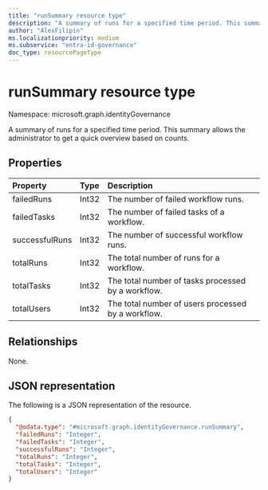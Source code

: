 ```yaml
---
title: "runSummary resource type"
description: "A summary of runs for a specified time period. This summary allows the administrator to get a quick overview based on counts."
author: "AlexFilipin"
ms.localizationpriority: medium
ms.subservice: "entra-id-governance"
doc_type: resourcePageType
---
```


# runSummary resource type

Namespace: microsoft.graph.identityGovernance

A summary of runs for a specified time period. This summary allows the administrator to get a quick overview based on counts.

## Properties

|Property|Type|Description|
|:---|:---|:---|
|failedRuns|Int32|The number of failed workflow runs.|
|failedTasks|Int32|The number of failed tasks of a workflow.|
|successfulRuns|Int32|The number of successful workflow runs.|
|totalRuns|Int32|The total number of runs for a workflow.|
|totalTasks|Int32|The total number of tasks processed by a workflow.|
|totalUsers|Int32|The total number of users processed by a workflow.|

## Relationships

None.

## JSON representation

The following is a JSON representation of the resource.
<!-- {
  "blockType": "resource",
  "@odata.type": "microsoft.graph.identityGovernance.runSummary"
}
-->
``` json
{
  "@odata.type": "#microsoft.graph.identityGovernance.runSummary",
  "failedRuns": "Integer",
  "failedTasks": "Integer",
  "successfulRuns": "Integer",
  "totalRuns": "Integer",
  "totalTasks": "Integer",
  "totalUsers": "Integer"
}
```
